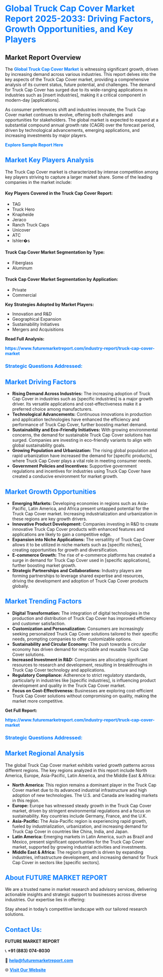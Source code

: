 <h1 style="color: #007BFF;">Global Truck Cap Cover Market Report 2025-2033: Driving Factors, Growth Opportunities, and Key Players</h1>

<section id="overview">
<h2>Market Report Overview</h2>
<p>The <a href="https://www.futuremarketreport.com/industry-report/truck-cap-cover-market" style="color: #007BFF; text-decoration: none;"><strong>Global Truck Cap Cover Market</strong></a> is witnessing significant growth, driven by increasing demand across various industries. This report delves into the key aspects of the Truck Cap Cover market, providing a comprehensive analysis of its current status, future potential, and challenges. The demand for Truck Cap Cover has surged due to its wide-ranging applications in industries such as [insert industries], making it a critical component in modern-day [applications].</p>
<p>As consumer preferences shift and industries innovate, the Truck Cap Cover market continues to evolve, offering both challenges and opportunities for stakeholders. The global market is expected to expand at a substantial compound annual growth rate (CAGR) over the forecast period, driven by technological advancements, emerging applications, and increasing investments by major players.</p>
</section>

<section id="overview">
<p><a href="https://www.futuremarketreport.com/request-sample/reportId=41131" style="color: #007BFF; text-decoration: none;"><strong>Explore Sample Report Here</strong></a></p>
</section>

<section id="key-players">
<h2 style="color: #007BFF;">Market Key Players Analysis</h2>
<p>The Truck Cap Cover market is characterized by intense competition among key players striving to capture a larger market share. Some of the leading companies in the market include:</p>
<h4>Key Players Covered in the Truck Cap Cover Report:</h4>
<ul><li>TAG</li><li>Truck Hero</li><li>Knapheide</li><li>Jeraco</li><li>Ranch Truck Caps</li><li>Unicover</li><li>ATC</li><li>Ishler�s</li></ul>
<h4>Truck Cap Cover Market Segmentation by Type:</h4>
<ul><li>Fiberglass</li><li>Aluminum</li></ul>

<h4>Truck Cap Cover Market Segmentation by Application:</h4>
<ul><li>Private</li><li>Commercial</li></ul>
<p><strong>Key Strategies Adopted by Market Players:</strong></p>
<ul>
<li>Innovation and R&D</li>
<li>Geographical Expansion</li>
<li>Sustainability Initiatives</li>
<li>Mergers and Acquisitions</li>
</ul>
</section>

<section>
<p><strong>Read Full Analysis: </strong></p><a href="https://www.futuremarketreport.com/industry-report/truck-cap-cover-market" style="color: #007BFF; text-decoration: none;"><strong>https://www.futuremarketreport.com/industry-report/truck-cap-cover-market</strong></a>
<h3 style="color: #007BFF;">Strategic Questions Addressed:</h3>
</section>

<section id="driving-factors">
<h2 style="color: #007BFF;">Market Driving Factors</h2>
<ul>
<li><strong>Rising Demand Across Industries:</strong> The increasing adoption of Truck Cap Cover in industries such as [specific industries] is a major growth driver. Its versatile applications and cost-effectiveness make it a preferred choice among manufacturers.</li>
<li><strong>Technological Advancements:</strong> Continuous innovations in production and application technologies have enhanced the efficiency and performance of Truck Cap Cover, further boosting market demand.</li>
<li><strong>Sustainability and Eco-Friendly Initiatives:</strong> With growing environmental concerns, the demand for sustainable Truck Cap Cover solutions has surged. Companies are investing in eco-friendly variants to align with global sustainability goals.</li>
<li><strong>Growing Population and Urbanization:</strong> The rising global population and rapid urbanization have increased the demand for [specific products], where Truck Cap Cover plays a vital role in meeting consumer needs.</li>
<li><strong>Government Policies and Incentives:</strong> Supportive government regulations and incentives for industries using Truck Cap Cover have created a conducive environment for market growth.</li>
</ul>
</section>

<section id="growth-opportunities">
<h2 style="color: #007BFF;">Market Growth Opportunities</h2>
<ul>
<li><strong>Emerging Markets:</strong> Developing economies in regions such as Asia-Pacific, Latin America, and Africa present untapped potential for the Truck Cap Cover market. Increasing industrialization and urbanization in these regions are key growth drivers.</li>
<li><strong>Innovative Product Development:</strong> Companies investing in R&D to create innovative Truck Cap Cover products with enhanced features and applications are likely to gain a competitive edge.</li>
<li><strong>Expansion into Niche Applications:</strong> The versatility of Truck Cap Cover allows it to be utilized in niche markets such as [specific niches], creating opportunities for growth and diversification.</li>
<li><strong>E-commerce Growth:</strong> The rise of e-commerce platforms has created a surge in demand for Truck Cap Cover used in [specific applications], further boosting market growth.</li>
<li><strong>Strategic Partnerships and Collaborations:</strong> Industry players are forming partnerships to leverage shared expertise and resources, driving the development and adoption of Truck Cap Cover products globally.</li>
</ul>
</section>

<section id="trending-factors">
<h2 style="color: #007BFF;">Market Trending Factors</h2>
<ul>
<li><strong>Digital Transformation:</strong> The integration of digital technologies in the production and distribution of Truck Cap Cover has improved efficiency and customer satisfaction.</li>
<li><strong>Customization and Personalization:</strong> Consumers are increasingly seeking personalized Truck Cap Cover solutions tailored to their specific needs, prompting companies to offer customizable options.</li>
<li><strong>Sustainability and Circular Economy:</strong> The push towards a circular economy has driven demand for recyclable and reusable Truck Cap Cover solutions.</li>
<li><strong>Increased Investment in R&D:</strong> Companies are allocating significant resources to research and development, resulting in breakthroughs in Truck Cap Cover technology and applications.</li>
<li><strong>Regulatory Compliance:</strong> Adherence to strict regulatory standards, particularly in industries like [specific industries], is influencing product development and quality in the Truck Cap Cover market.</li>
<li><strong>Focus on Cost-Effectiveness:</strong> Businesses are exploring cost-efficient Truck Cap Cover solutions without compromising on quality, making the market more competitive.</li>
</ul>
</section>

<section>
<p><strong>Get Full Report: </strong></p><a href="https://www.futuremarketreport.com/industry-report/truck-cap-cover-market" style="color: #007BFF; text-decoration: none;"><strong>https://www.futuremarketreport.com/industry-report/truck-cap-cover-market</strong></a>
<h3 style="color: #007BFF;">Strategic Questions Addressed:</h3>
</section>


<section id="regional-analysis">
<h2 style="color: #007BFF;">Market Regional Analysis</h2>
<p>The global Truck Cap Cover market exhibits varied growth patterns across different regions. The key regions analyzed in this report include North America, Europe, Asia-Pacific, Latin America, and the Middle East & Africa:</p>
<ul>
<li><strong>North America:</strong> This region remains a dominant player in the Truck Cap Cover market due to its advanced industrial infrastructure and high adoption of new technologies. The U.S. and Canada are leading markets in this region.</li>
<li><strong>Europe:</strong> Europe has witnessed steady growth in the Truck Cap Cover market, driven by stringent environmental regulations and a focus on sustainability. Key countries include Germany, France, and the U.K.</li>
<li><strong>Asia-Pacific:</strong> The Asia-Pacific region is experiencing rapid growth, fueled by industrialization, urbanization, and increasing demand for Truck Cap Cover in countries like China, India, and Japan.</li>
<li><strong>Latin America:</strong> Emerging markets in Latin America, such as Brazil and Mexico, present significant opportunities for the Truck Cap Cover market, supported by growing industrial activities and investments.</li>
<li><strong>Middle East & Africa:</strong> The region’s growth is driven by expanding industries, infrastructure development, and increasing demand for Truck Cap Cover in sectors like [specific sectors].</li>
</ul>
</section>

<footer>
<h2 style="color: #007BFF;">About FUTURE MARKET REPORT</h2>
<p>We are a trusted name in market research and advisory services, delivering actionable insights and strategic support to businesses across diverse industries. Our expertise lies in offering:</p>

<p>Stay ahead in today’s competitive landscape with our tailored research solutions.</p>

<h2 style="color: #007BFF;">Contact Us:</h2>
<p><strong>FUTURE MARKET REPORT</strong></p>
<p>📞 <strong>+91 (883) 074-8030</strong></p>
<p>📧 <strong><a href="mailto:help@futuremarketreport.com" style="color: #007BFF;">help@futuremarketreport.com</a></strong></p>
<p>🌐 <strong><a href="https://www.futuremarketreport.com/" style="color: #007BFF;">Visit Our Website</a></strong></p>
</footer>
